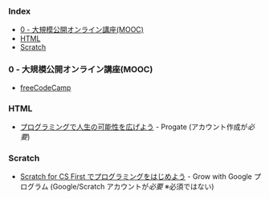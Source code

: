 ### Index

* [0 - 大規模公開オンライン講座(MOOC)](#0---mooc)
* [HTML](#html)
* [Scratch](#scratch)


### <a id="0---mooc"></a>0 - 大規模公開オンライン講座(MOOC)

* [freeCodeCamp](https://www.freecodecamp.org/japanese)


### HTML 

* [プログラミングで人生の可能性を広げよう](https://prog-8.com0) - Progate (アカウント作成が*必要*) 


### Scratch

* [Scratch for CS First でプログラミングをはじめよう](https://csfirst.withgoogle.com/c/cs-first/ja/welcome-to-cs-first/overview.html) - Grow with Google プログラム (Google/Scratch アカウントが*必要* ※必須ではない)
